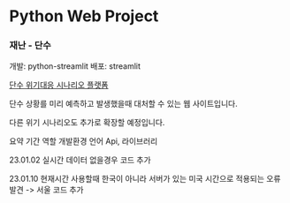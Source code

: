 # Python Web Project
### 재난 - 단수

개발: python-streamlit
배포: streamlit

[단수 위기대응 시나리오 플랫폼](https://whdgus928-emergency-web-news-n24naz.streamlit.app/)

단수 상황를 미리 예측하고 발생했을때 대처할 수 있는 웹 사이트입니다.

다른 위기 시나리오도 추가로 확장할 예정입니다.

요약
기간
역할
개발환경
언어
Api, 라이브러리

23.01.02 실시간 데이터 없을경우 코드 추가

23.01.10 현재시간 사용할때 한국이 아니라 서버가 있는 미국 시간으로 적용되는 오류 발견 -> 서울 코드 추가
